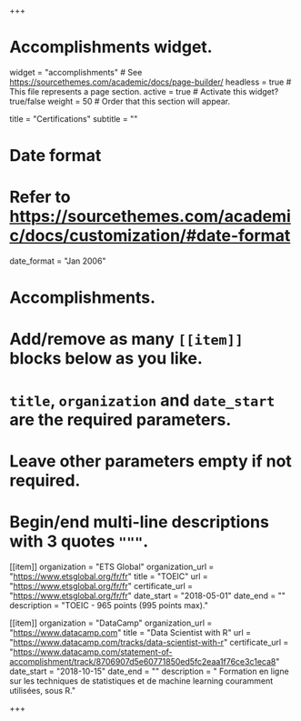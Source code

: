 +++
# Accomplishments widget.
widget = "accomplishments"  # See https://sourcethemes.com/academic/docs/page-builder/
headless = true  # This file represents a page section.
active = true  # Activate this widget? true/false
weight = 50  # Order that this section will appear.

title = "Certifications"
subtitle = ""

# Date format
#   Refer to https://sourcethemes.com/academic/docs/customization/#date-format
date_format = "Jan 2006"

# Accomplishments.
#   Add/remove as many `[[item]]` blocks below as you like.
#   `title`, `organization` and `date_start` are the required parameters.
#   Leave other parameters empty if not required.
#   Begin/end multi-line descriptions with 3 quotes `"""`.

[[item]]
  organization = "ETS Global"
  organization_url = "https://www.etsglobal.org/fr/fr"
  title = "TOEIC"
  url = "https://www.etsglobal.org/fr/fr"
  certificate_url = "https://www.etsglobal.org/fr/fr"
  date_start = "2018-05-01"
  date_end = ""
  description = "TOEIC - 965 points (995 points max)."
  
[[item]]
  organization = "DataCamp"
  organization_url = "https://www.datacamp.com"
  title = "Data Scientist with R"
  url = "https://www.datacamp.com/tracks/data-scientist-with-r"
  certificate_url = "https://www.datacamp.com/statement-of-accomplishment/track/8706907d5e60771850ed5fc2eaa1f76ce3c1eca8"
  date_start = "2018-10-15"
  date_end = ""
  description = " Formation en ligne sur les techniques de statistiques et de machine learning couramment utilisées, sous R."

+++
